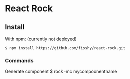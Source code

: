 React Rock
=================

Install
-------
With npm: (currently not deployed)

    $ npm install https://github.com/fisshy/react-rock.git

</ul>

### Commands
Generate component
	$ rock -mc mycompoonentname


